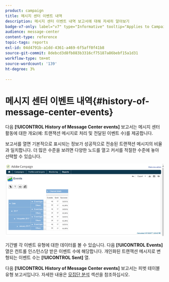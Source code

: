```yaml
---
product: campaign
title: 메시지 센터 이벤트 내역
description: 메시지 센터 이벤트 내역 보고서에 대해 자세히 알아보기
badge-v7-only: label="v7" type="Informative" tooltip="Applies to Campaign Classic v7 only"
audience: message-center
content-type: reference
topic-tags: reports
exl-id: 04d4791b-a1dd-4361-a469-6f5aff0f41b8
source-git-commit: 8debcd3d8fb883b3316cf75187a86bebf15a1d31
workflow-type: tm+mt
source-wordcount: '139'
ht-degree: 3%

---
```


# 메시지 센터 이벤트 내역{#history-of-message-center-events}



다음 **[!UICONTROL History of Message Center events]** 보고서는 메시지 센터 활동에 대한 개요(예: 트랜잭션 메시지로 처리 및 전달된 이벤트 수)를 제공합니다.

보고서를 열면 기본적으로 표시되는 정보가 성공적으로 전송된 트랜잭션 메시지의 비율과 일치합니다. 더 많은 수준을 보려면 다양한 노드를 열고 커서를 적절한 수준에 놓아 선택할 수 있습니다.

![](assets/messagecenter_reporting_001.png)

기간별 각 이벤트 유형에 대한 데이터를 볼 수 있습니다. 다음 **[!UICONTROL Events]** 열은 컨트롤 인스턴스당 받은 이벤트 수에 해당합니다. 개인화된 트랜잭션 메시지로 변형되는 이벤트 수는 **[!UICONTROL Sent]** 열.

다음 **[!UICONTROL History of Message Center events]** 보고서는 피벗 테이블 유형 보고서입니다. 자세한 내용은 [모집단 분석](../../reporting/using/about-descriptive-analysis.md) 섹션을 참조하십시오.

